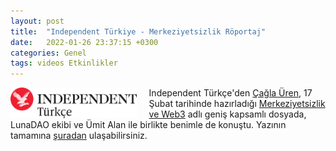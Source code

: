 ```yaml
---
layout: post
title:  "Independent Türkiye - Merkeziyetsizlik Röportaj"
date:   2022-01-26 23:37:15 +0300
categories: Genel
tags: videos Etkinlikler
---
```


<img align="left" src="/assets/independent-turkiye-logo-text.png" style="width:40%; padding-right:20px"> Independent Türkçe'den [Çağla Üren](https://twitter.com/caglauren), 17 Şubat tarihinde hazırladığı [Merkeziyetsizlik ve Web3](https://www.indyturk.com/node/465726/ya%C5%9Fam/blok-zinciri-ve-web3le-hayat%C4%B1m%C4%B1za-giren-kavram-merkeziyetsizlik) adlı geniş kapsamlı dosyada, LunaDAO ekibi ve Ümit Alan ile birlikte benimle de konuştu. Yazının tamamına [şuradan](https://www.indyturk.com/node/465726/ya%C5%9Fam/blok-zinciri-ve-web3le-hayat%C4%B1m%C4%B1za-giren-kavram-merkeziyetsizlik) ulaşabilirsiniz. 
